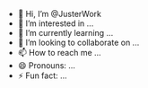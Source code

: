 - 👋 Hi, I’m @JusterWork
- 👀 I’m interested in ...
- 🌱 I’m currently learning ...
- 💞️ I’m looking to collaborate on ...
- 📫 How to reach me ...
- 😄 Pronouns: ...
- ⚡ Fun fact: ...

<!---
JusterWork/JusterWork is a ✨ special ✨ repository because its `README.md` (this file) appears on your GitHub profile.
You can click the Preview link to take a look at your changes.
--->
